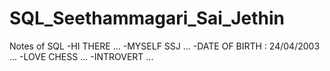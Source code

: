 # SQL_Seethammagari_Sai_Jethin
Notes of SQL
-HI THERE ... 
-MYSELF SSJ ...
-DATE OF BIRTH : 24/04/2003 ...
-LOVE CHESS ...
-INTROVERT ...
